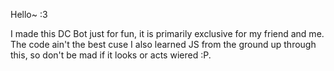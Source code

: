 Hello~ :3

I made this DC Bot just for fun, it is primarily exclusive for my friend and me.
The code ain't the best cuse I also learned JS from the ground up through this,
so don't be mad if it looks or acts wiered :P.
